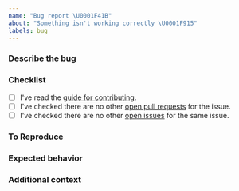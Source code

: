 ```yaml
---
name: "Bug report \U0001F41B"
about: "Something isn't working correctly \U0001F915"
labels: bug
---
```


### Describe the bug
<!-- Please enter a clear and concise description of what the bug is. -->

### Checklist
<!-- Please check the boxes below, you do this by putting an x in the box like this: [x]. Thank you! -->

- [ ] I've read the [guide for contributing](https://github.com/lordcodes/swifthooks/blob/master/CONTRIBUTING.md).
- [ ] I've checked there are no other [open pull requests](https://github.com/lordcodes/swifthooks/pulls) for the issue.
- [ ] I've checked there are no other [open issues](https://github.com/lordcodes/swifthooks/issues) for the same issue.

### To Reproduce
<!-- Please provide the steps taken to reproduce the unexpected behaviour or bug.  -->

### Expected behavior
<!-- Please provide a clear and concise description of what you expected to happen.  -->

### Additional context
<!-- Please add any other information about the problem here.  -->
